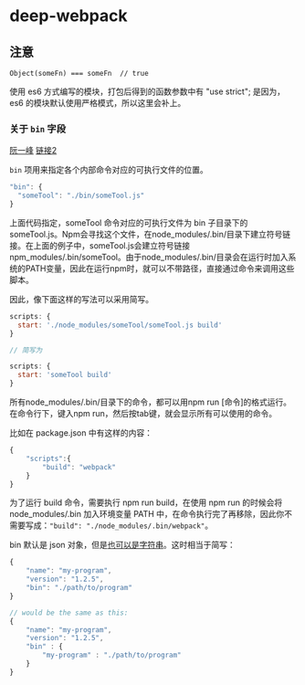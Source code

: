 # deep-webpack

## 注意
`Object(someFn) === someFn  // true`

使用 es6 方式编写的模块，打包后得到的函数参数中有 "use strict"; 是因为，es6 的模块默认使用严格模式，所以这里会补上。

### 关于 `bin` 字段
[阮一峰](http://javascript.ruanyifeng.com/nodejs/packagejson.html#toc4)
[链接2](https://github.com/wy-ei/notebook/issues/42)

`bin` 项用来指定各个内部命令对应的可执行文件的位置。
```js
"bin": {
  "someTool": "./bin/someTool.js"
}
```

上面代码指定，someTool 命令对应的可执行文件为 bin 子目录下的 someTool.js。Npm会寻找这个文件，在node_modules/.bin/目录下建立符号链接。在上面的例子中，someTool.js会建立符号链接npm_modules/.bin/someTool。由于node_modules/.bin/目录会在运行时加入系统的PATH变量，因此在运行npm时，就可以不带路径，直接通过命令来调用这些脚本。

因此，像下面这样的写法可以采用简写。
```js
scripts: {  
  start: './node_modules/someTool/someTool.js build'
}

// 简写为

scripts: {  
  start: 'someTool build'
}
```
所有node_modules/.bin/目录下的命令，都可以用npm run [命令]的格式运行。在命令行下，键入npm run，然后按tab键，就会显示所有可以使用的命令。

比如在 package.json 中有这样的内容：
```js
{
    "scripts":{
        "build": "webpack"
    }
}
```
为了运行 build 命令，需要执行 npm run build，在使用 npm run 的时候会将 node_modules/.bin 加入环境变量 PATH 中，在命令执行完了再移除，因此你不需要写成：`"build": "./node_modules/.bin/webpack"`。

bin 默认是 json 对象，但是[也可以是字符串](https://docs.npmjs.com/files/package.json#bin)。这时相当于简写：
```js
{
	"name": "my-program",
	"version": "1.2.5",
	"bin": "./path/to/program" 
}

// would be the same as this:
{
	"name": "my-program",
	"version": "1.2.5",
	"bin" : {
		"my-program" : "./path/to/program"
	}
}
```






